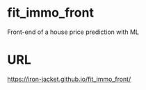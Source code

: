 # fit_immo_front
Front-end of a house price prediction with ML
# URL
https://iron-jacket.github.io/fit_immo_front/
